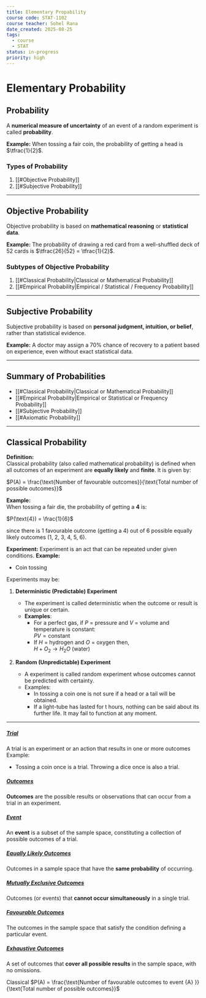 ```yaml
---
title: Elementary Propability
course code: STAT-1102
course teacher: Sohel Rana
date_created: 2025-08-25
tags:
  - course
  - STAT
status: in-progress
priority: high
---
```

# Elementary Probability

## Probability
A **numerical measure of uncertainty** of an event of a random experiment is called **probability**.  

**Example:** When tossing a fair coin, the probability of getting a head is $\tfrac{1}{2}$.

### Types of Probability
1. [[#Objective Probability]]
2. [[#Subjective Probability]]

---

## Objective Probability
Objective probability is based on **mathematical reasoning** or **statistical data**.  

**Example:** The probability of drawing a red card from a well-shuffled deck of 52 cards is $\tfrac{26}{52} = \tfrac{1}{2}$.

### Subtypes of Objective Probability
1. [[#Classical Probability|Classical or Mathematical Probability]]
2. [[#Empirical Probability|Empirical / Statistical / Frequency Probability]]

---
## Subjective Probability
Subjective probability is based on **personal judgment, intuition, or belief**, rather than statistical evidence.  

**Example:** A doctor may assign a 70% chance of recovery to a patient based on experience, even without exact statistical data.

---

## Summary of Probabilities
- [[#Classical Probability|Classical or Mathematical Probability]]
- [[#Empirical Probability|Empirical or Statistical or Frequency Probability]]
- [[#Subjective Probability]]
- [[#Axiomatic Probability]]

---

## Classical Probability
**Definition:**  
Classical probability (also called mathematical probability) is defined when all outcomes of an experiment are **equally likely** and **finite**. It is given by:  

$P(A) = \frac{\text{Number of favourable outcomes}}{\text{Total number of possible outcomes}}$

**Example:**  
When tossing a fair die, the probability of getting a **4** is:  

$P(\text{4}) = \frac{1}{6}$

since there is 1 favourable outcome (getting a 4) out of 6 possible equally likely outcomes (1, 2, 3, 4, 5, 6).


**Experiment:** Experiment is an act that can be repeated under given conditions.
 **Example:**
  * Coin tossing
 

Experiments may be:  
1. **Deterministic (Predictable) Experiment**  
   - The experiment is called deterministic when the outcome or result is unique or certain.  
   - **Examples**:  
     - For a perfect gas, if $P$ = pressure and $V$ = volume and temperature is constant:  
       $PV = \text{constant}$  
     - If $H$ = hydrogen and $O$ = oxygen then,  
       $H + O_2 \to H_2O$ (water)  

2. **Random (Unpredictable) Experiment**  
   - A experiment is called random experiment whose outcomes cannot be predicted with certainty.  
   - Examples:  
     - In tossing a coin one is not sure if a head or a tail will be obtained. 
     * If a light-tube has lasted for t hours, nothing can be said about its further life. It may fail to function at any moment. 

---

##### [Trial](#trial)  
A trial is an experiment or an action that results in one or more outcomes  
 Example: 
 * Tossing a coin once is a trial. Throwing a dice once is also a trial.
##### [Outcomes](#outcomes)  
**Outcomes** are the possible results or observations that can occur from a trial in an experiment.  

##### [Event](#event)  
An **event** is a subset of the sample space, constituting a collection of possible outcomes of a trial.  

##### [Equally Likely Outcomes](#equally-likely-outcomes)  
Outcomes in a sample space that have the **same probability** of occurring.  

##### [Mutually Exclusive Outcomes](#mutually-exclusive-outcomes)  
Outcomes (or events) that **cannot occur simultaneously** in a single trial.  

##### [Favourable Outcomes](#favourable-outcomes)  
The outcomes in the sample space that satisfy the condition defining a particular event.  

##### [Exhaustive Outcomes](#exhaustive-outcomes)  
A set of outcomes that **cover all possible results** in the sample space, with no omissions.  

Classical 
$P(A) = \frac{\text{Number of favourable outcomes to event {A} }}{\text{Total number of possible outcomes}}$



